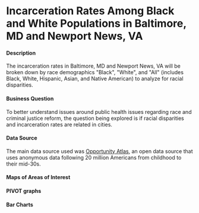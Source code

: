 # Incarceration Rates Among Black and White Populations in Baltimore, MD and Newport News, VA 
#### Description 
The incarceration rates in Baltimore, MD and Newport News, VA will be broken down by race demographics "Black", "White", and "All" (includes Black, White, Hispanic, Asian, and Native American) to analyze for racial disparities. 

#### Business Question 
To better understand issues around public health issues regarding race and criminal justice reform, the question being explored is if racial disparities and incarceration rates are related in cities. 

#### Data Source 
The main data source used was [Opportunity Atlas](https://www.opportunityatlas.org/), an open data source that uses anonymous data following 20 million Americans from childhood to their mid-30s.

#### Maps of Areas of Interest 



#### PIVOT graphs 



#### Bar Charts 







